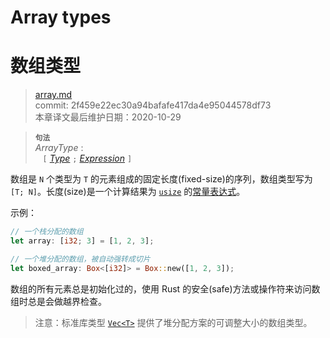 # Array types
# 数组类型

>[array.md](https://github.com/rust-lang/reference/blob/master/src/types/array.md)\
>commit: 2f459e22ec30a94bafafe417da4e95044578df73 \
>本章译文最后维护日期：2020-10-29

> **<sup>句法</sup>**\
> _ArrayType_ :\
> &nbsp;&nbsp; `[` [_Type_] `;` [_Expression_] `]`

数组是 `N` 个类型为 `T` 的元素组成的固定长度(fixed-size)的序列，数组类型写为 `[T; N]`。长度(size)是一个计算结果为 [`usize`] 的[常量表达式][constant expression]。

示例：

```rust
// 一个栈分配的数组
let array: [i32; 3] = [1, 2, 3];

// 一个堆分配的数组，被自动强转成切片
let boxed_array: Box<[i32]> = Box::new([1, 2, 3]);
```

数组的所有元素总是初始化过的，使用 Rust 的安全(safe)方法或操作符来访问数组时总是会做越界检查。

> 注意：标准库类型 [`Vec<T>`] 提供了堆分配方案的可调整大小的数组类型。
> 
[_Expression_]: ../expressions.md
[_Type_]: ../types.md#type-expressions
[`Vec<T>`]: https://doc.rust-lang.org/std/vec/struct.Vec.html
[`usize`]: numeric.md#machine-dependent-integer-types
[constant expression]: ../const_eval.md#constant-expressions

<!-- 2020-11-12-->
<!-- checked -->
